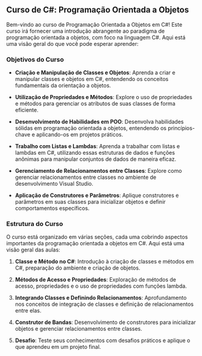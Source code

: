 ## Curso de C#: Programação Orientada a Objetos

Bem-vindo ao curso de Programação Orientada a Objetos em C#! Este curso irá fornecer uma introdução abrangente ao paradigma de programação orientada a objetos, com foco na linguagem C#. Aqui está uma visão geral do que você pode esperar aprender:

### Objetivos do Curso

- **Criação e Manipulação de Classes e Objetos**: Aprenda a criar e manipular classes e objetos em C#, entendendo os conceitos fundamentais da orientação a objetos.

- **Utilização de Propriedades e Métodos**: Explore o uso de propriedades e métodos para gerenciar os atributos de suas classes de forma eficiente.

- **Desenvolvimento de Habilidades em POO**: Desenvolva habilidades sólidas em programação orientada a objetos, entendendo os princípios-chave e aplicando-os em projetos práticos.

- **Trabalho com Listas e Lambdas**: Aprenda a trabalhar com listas e lambdas em C#, utilizando essas estruturas de dados e funções anônimas para manipular conjuntos de dados de maneira eficaz.

- **Gerenciamento de Relacionamentos entre Classes**: Explore como gerenciar relacionamentos entre classes no ambiente de desenvolvimento Visual Studio.

- **Aplicação de Construtores e Parâmetros**: Aplique construtores e parâmetros em suas classes para inicializar objetos e definir comportamentos específicos.

### Estrutura do Curso

O curso está organizado em várias seções, cada uma cobrindo aspectos importantes da programação orientada a objetos em C#. Aqui está uma visão geral das aulas:

1. **Classe e Método no C#**: Introdução à criação de classes e métodos em C#, preparação do ambiente e criação de objetos.

2. **Métodos de Acesso e Propriedades**: Exploração de métodos de acesso, propriedades e o uso de propriedades com funções lambda.

3. **Integrando Classes e Definindo Relacionamentos**: Aprofundamento nos conceitos de integração de classes e definição de relacionamentos entre elas.

4. **Construtor de Bandas**: Desenvolvimento de construtores para inicializar objetos e gerenciar relacionamentos entre classes.

5. **Desafio**: Teste seus conhecimentos com desafios práticos e aplique o que aprendeu em um projeto final.
